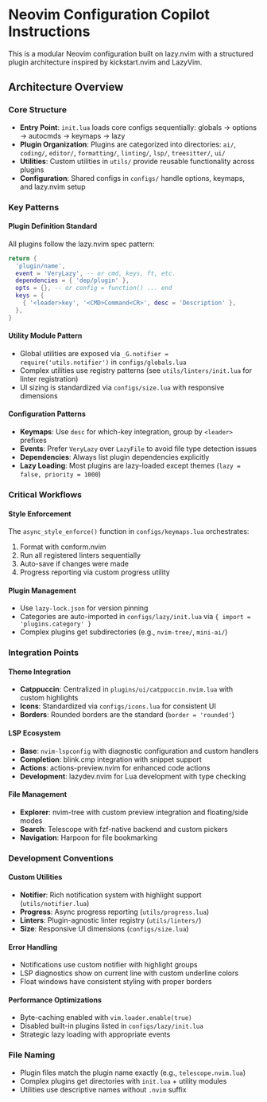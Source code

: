 # Neovim Configuration Copilot Instructions

This is a modular Neovim configuration built on lazy.nvim with a structured plugin architecture inspired by kickstart.nvim and LazyVim.

## Architecture Overview

### Core Structure

- **Entry Point**: `init.lua` loads core configs sequentially: globals → options → autocmds → keymaps → lazy
- **Plugin Organization**: Plugins are categorized into directories: `ai/`, `coding/`, `editor/`, `formatting/`, `linting/`, `lsp/`, `treesitter/`, `ui/`
- **Utilities**: Custom utilities in `utils/` provide reusable functionality across plugins
- **Configuration**: Shared configs in `configs/` handle options, keymaps, and lazy.nvim setup

### Key Patterns

#### Plugin Definition Standard

All plugins follow the lazy.nvim spec pattern:

```lua
return {
  'plugin/name',
  event = 'VeryLazy', -- or cmd, keys, ft, etc.
  dependencies = { 'dep/plugin' },
  opts = {}, -- or config = function() ... end
  keys = {
    { '<leader>key', '<CMD>Command<CR>', desc = 'Description' },
  },
}
```

#### Utility Module Pattern

- Global utilities are exposed via `_G.notifier = require('utils.notifier')` in `configs/globals.lua`
- Complex utilities use registry patterns (see `utils/linters/init.lua` for linter registration)
- UI sizing is standardized via `configs/size.lua` with responsive dimensions

#### Configuration Patterns

- **Keymaps**: Use `desc` for which-key integration, group by `<leader>` prefixes
- **Events**: Prefer `VeryLazy` over `LazyFile` to avoid file type detection issues
- **Dependencies**: Always list plugin dependencies explicitly
- **Lazy Loading**: Most plugins are lazy-loaded except themes (`lazy = false, priority = 1000`)

### Critical Workflows

#### Style Enforcement

The `async_style_enforce()` function in `configs/keymaps.lua` orchestrates:

1. Format with conform.nvim
2. Run all registered linters sequentially
3. Auto-save if changes were made
4. Progress reporting via custom progress utility

#### Plugin Management

- Use `lazy-lock.json` for version pinning
- Categories are auto-imported in `configs/lazy/init.lua` via `{ import = 'plugins.category' }`
- Complex plugins get subdirectories (e.g., `nvim-tree/`, `mini-ai/`)

### Integration Points

#### Theme Integration

- **Catppuccin**: Centralized in `plugins/ui/catppuccin.nvim.lua` with custom highlights
- **Icons**: Standardized via `configs/icons.lua` for consistent UI
- **Borders**: Rounded borders are the standard (`border = 'rounded'`)

#### LSP Ecosystem

- **Base**: `nvim-lspconfig` with diagnostic configuration and custom handlers
- **Completion**: blink.cmp integration with snippet support
- **Actions**: actions-preview.nvim for enhanced code actions
- **Development**: lazydev.nvim for Lua development with type checking

#### File Management

- **Explorer**: nvim-tree with custom preview integration and floating/side modes
- **Search**: Telescope with fzf-native backend and custom pickers
- **Navigation**: Harpoon for file bookmarking

### Development Conventions

#### Custom Utilities

- **Notifier**: Rich notification system with highlight support (`utils/notifier.lua`)
- **Progress**: Async progress reporting (`utils/progress.lua`)
- **Linters**: Plugin-agnostic linter registry (`utils/linters/`)
- **Size**: Responsive UI dimensions (`configs/size.lua`)

#### Error Handling

- Notifications use custom notifier with highlight groups
- LSP diagnostics show on current line with custom underline colors
- Float windows have consistent styling with proper borders

#### Performance Optimizations

- Byte-caching enabled with `vim.loader.enable(true)`
- Disabled built-in plugins listed in `configs/lazy/init.lua`
- Strategic lazy loading with appropriate events

### File Naming

- Plugin files match the plugin name exactly (e.g., `telescope.nvim.lua`)
- Complex plugins get directories with `init.lua` + utility modules
- Utilities use descriptive names without `.nvim` suffix
